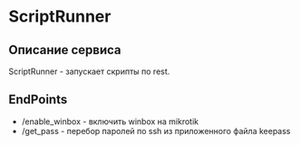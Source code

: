 # ScriptRunner

## Описание сервиса

ScriptRunner -  запускает скрипты по rest.

## EndPoints

- /enable_winbox - включить winbox на mikrotik
- /get_pass - перебор паролей по ssh из приложенного файла keepass
